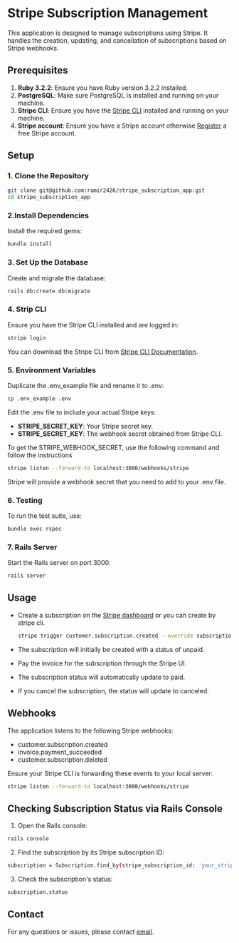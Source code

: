 # Stripe Subscription Management

This application is designed to manage subscriptions using Stripe. It handles the creation, updating, and cancellation of subscriptions based on Stripe webhooks.

## Prerequisites

1. **Ruby 3.2.2**: Ensure you have Ruby version 3.2.2 installed.
2. **PostgreSQL**: Make sure PostgreSQL is installed and running on your machine.
3. **Stripe CLI**: Ensure you have the [Stripe CLI](https://docs.stripe.com/stripe-cli) installed and running on your machine.
4. **Stripe account**: Ensure you have a Stripe account otherwise [Register](https://dashboard.stripe.com/register) a free Stripe account.


## Setup

### 1. Clone the Repository

```sh
git clone git@github.com:ramir2426/stripe_subscription_app.git
cd stripe_subscription_app
```
### 2.Install Dependencies
Install the required gems:
```sh
bundle install
```
### 3. Set Up the Database
Create and migrate the database:
```sh
rails db:create db:migrate
```

### 4. Strip CLI
Ensure you have the Stripe CLI installed and are logged in:
```sh
stripe login
```
You can download the Stripe CLI from [Stripe CLI Documentation](https://docs.stripe.com/stripe-cli).

### 5. Environment Variables
Duplicate the .env_example file and rename it to .env:
```sh
cp .env_example .env
```
Edit the .env file to include your actual Stripe keys:

- **STRIPE_SECRET_KEY**: Your Stripe secret key.
- **STRIPE_SECRET_KEY**: The webhook secret obtained from Stripe CLI.

To get the STRIPE_WEBHOOK_SECRET, use the following command and follow the instructions

```sh
stripe listen --forward-to localhost:3000/webhooks/stripe
```
Stripe will provide a webhook secret that you need to add to your .env file.

### 6. Testing
To run the test suite, use:
```sh
bundle exec rspec
```

### 7. Rails Server
Start the Rails server on port 3000:
```sh
rails server
```
## Usage

- Create a subscription on the [Stripe dashboard](https://dashboard.stripe.com) or you can create by stripe cli.
    ```sh
    stripe trigger customer.subscription.created --override subscription:payment_behavior=default_incomplete --add customer:email=anytest@mail.com
    ```
  
- The subscription will initially be created with a status of unpaid.
- Pay the invoice for the subscription through the Stripe UI.
- The subscription status will automatically update to paid.
- If you cancel the subscription, the status will update to canceled. 
## Webhooks
The application listens to the following Stripe webhooks:

- customer.subscription.created
- invoice.payment_succeeded
- customer.subscription.deleted

Ensure your Stripe CLI is forwarding these events to your local server:
```sh
stripe listen --forward-to localhost:3000/webhooks/stripe
```

## Checking Subscription Status via Rails Console

1. Open the Rails console:
```sh
rails console
```

2. Find the subscription by its Stripe subscription ID:
```sh
subscription = Subscription.find_by(stripe_subscription_id: 'your_stripe_subscription_id')
```

3. Check the subscription's status:
```sh
subscription.status
```

## Contact
For any questions or issues, please contact [email](mailto:ramir2426@gmail.com).


